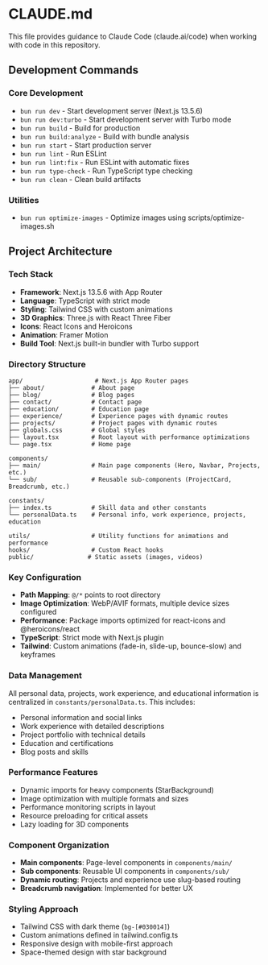 # CLAUDE.md

This file provides guidance to Claude Code (claude.ai/code) when working with code in this repository.

## Development Commands

### Core Development
- `bun run dev` - Start development server (Next.js 13.5.6)
- `bun run dev:turbo` - Start development server with Turbo mode
- `bun run build` - Build for production
- `bun run build:analyze` - Build with bundle analysis
- `bun run start` - Start production server
- `bun run lint` - Run ESLint
- `bun run lint:fix` - Run ESLint with automatic fixes
- `bun run type-check` - Run TypeScript type checking
- `bun run clean` - Clean build artifacts

### Utilities
- `bun run optimize-images` - Optimize images using scripts/optimize-images.sh

## Project Architecture

### Tech Stack
- **Framework**: Next.js 13.5.6 with App Router
- **Language**: TypeScript with strict mode
- **Styling**: Tailwind CSS with custom animations
- **3D Graphics**: Three.js with React Three Fiber
- **Icons**: React Icons and Heroicons
- **Animation**: Framer Motion
- **Build Tool**: Next.js built-in bundler with Turbo support

### Directory Structure
```
app/                    # Next.js App Router pages
├── about/             # About page
├── blog/              # Blog pages
├── contact/           # Contact page
├── education/         # Education page
├── experience/        # Experience pages with dynamic routes
├── projects/          # Project pages with dynamic routes
├── globals.css        # Global styles
├── layout.tsx         # Root layout with performance optimizations
└── page.tsx           # Home page

components/
├── main/              # Main page components (Hero, Navbar, Projects, etc.)
└── sub/               # Reusable sub-components (ProjectCard, Breadcrumb, etc.)

constants/
├── index.ts           # Skill data and other constants
└── personalData.ts    # Personal info, work experience, projects, education

utils/                 # Utility functions for animations and performance
hooks/                 # Custom React hooks
public/               # Static assets (images, videos)
```

### Key Configuration
- **Path Mapping**: `@/*` points to root directory
- **Image Optimization**: WebP/AVIF formats, multiple device sizes configured
- **Performance**: Package imports optimized for react-icons and @heroicons/react
- **TypeScript**: Strict mode with Next.js plugin
- **Tailwind**: Custom animations (fade-in, slide-up, bounce-slow) and keyframes

### Data Management
All personal data, projects, work experience, and educational information is centralized in `constants/personalData.ts`. This includes:
- Personal information and social links
- Work experience with detailed descriptions
- Project portfolio with technical details
- Education and certifications
- Blog posts and skills

### Performance Features
- Dynamic imports for heavy components (StarBackground)
- Image optimization with multiple formats and sizes
- Performance monitoring scripts in layout
- Resource preloading for critical assets
- Lazy loading for 3D components

### Component Organization
- **Main components**: Page-level components in `components/main/`
- **Sub components**: Reusable UI components in `components/sub/`
- **Dynamic routing**: Projects and experience use slug-based routing
- **Breadcrumb navigation**: Implemented for better UX

### Styling Approach
- Tailwind CSS with dark theme (`bg-[#030014]`)
- Custom animations defined in tailwind.config.ts
- Responsive design with mobile-first approach
- Space-themed design with star background